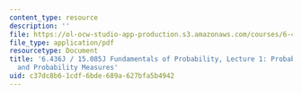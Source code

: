 ```yaml
---
content_type: resource
description: ''
file: https://ol-ocw-studio-app-production.s3.amazonaws.com/courses/6-436j-fundamentals-of-probability-fall-2018/c37dc8b61cdf6bde689a627bfa5b4942_MIT6_436JF18_lec01.pdf
file_type: application/pdf
resourcetype: Document
title: '6.436J / 15.085J Fundamentals of Probability, Lecture 1: Probabilistic Models
  and Probability Measures'
uid: c37dc8b6-1cdf-6bde-689a-627bfa5b4942
---
```

